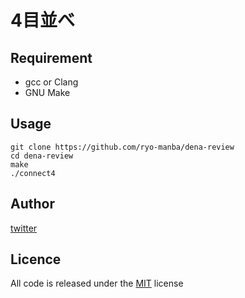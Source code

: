 # 4目並べ

## Requirement

- gcc or Clang
- GNU Make

## Usage

```
git clone https://github.com/ryo-manba/dena-review
cd dena-review
make
./connect4
```



## Author

[twitter](https://twitter.com/ryo_manba)

## Licence

All code is released under the [MIT](https://github.com/ryo-manba/dena-review/blob/main/LICENSE) license
